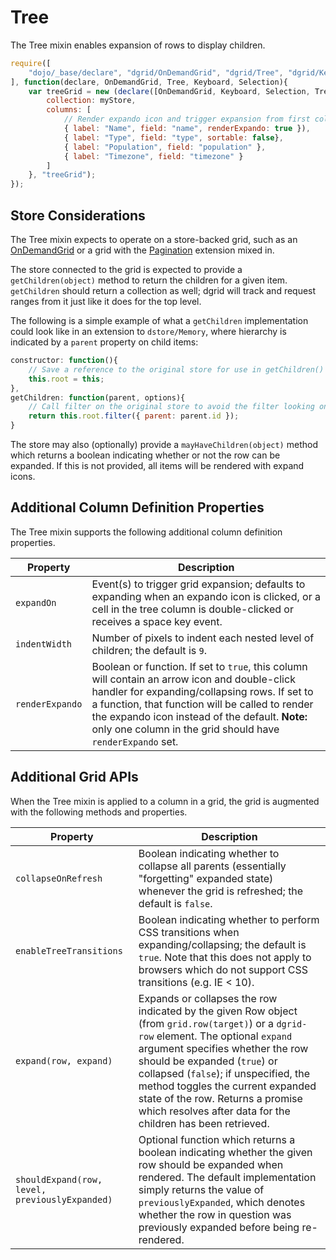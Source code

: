 # Tree

The Tree mixin enables expansion of rows to display children. 

```js
require([
    "dojo/_base/declare", "dgrid/OnDemandGrid", "dgrid/Tree", "dgrid/Keyboard", "dgrid/Selection"
], function(declare, OnDemandGrid, Tree, Keyboard, Selection){
    var treeGrid = new (declare([OnDemandGrid, Keyboard, Selection, Tree]))({
        collection: myStore,
        columns: [
            // Render expando icon and trigger expansion from first column
            { label: "Name", field: "name", renderExpando: true }),
            { label: "Type", field: "type", sortable: false},
            { label: "Population", field: "population" },
            { label: "Timezone", field: "timezone" }
        ]
    }, "treeGrid");
});
```

## Store Considerations

The Tree mixin expects to operate on a store-backed grid, such as an
[OnDemandGrid](../core-components/OnDemandList-and-OnDemandGrid.md#ondemandgrid) or a grid with the
[Pagination](../extensions/Pagination.md) extension mixed in.

The store connected to the grid is expected to provide a `getChildren(object)`
method to return the children for a given item. `getChildren` should return a
collection as well; dgrid will track and request ranges from it just like it
does for the top level.

The following is a simple example of what a `getChildren` implementation could
look like in an extension to `dstore/Memory`, where hierarchy is indicated
by a `parent` property on child items:

```js
constructor: function(){
    // Save a reference to the original store for use in getChildren()
    this.root = this;
},
getChildren: function(parent, options){
    // Call filter on the original store to avoid the filter looking only for the root objects.
    return this.root.filter({ parent: parent.id });
}
``` 

The store may also (optionally) provide a `mayHaveChildren(object)` method which
returns a boolean indicating whether or not the row can be expanded. If this
is not provided, all items will be rendered with expand icons.

## Additional Column Definition Properties

The Tree mixin supports the following additional column definition properties.

Property | Description
-------- | -----------
`expandOn` | Event(s) to trigger grid expansion; defaults to expanding when an expando icon is clicked, or a cell in the tree column is double-clicked or receives a space key event.
`indentWidth` | Number of pixels to indent each nested level of children; the default is `9`.
`renderExpando` | Boolean or function.  If set to `true`, this column will contain an arrow icon and double-click handler for expanding/collapsing rows.  If set to a function, that function will be called to render the expando icon instead of the default.  **Note:** only one column in the grid should have `renderExpando` set.

## Additional Grid APIs

When the Tree mixin is applied to a column in a grid, the grid is augmented with
the following methods and properties.

Property | Description
-------- | -----------
`collapseOnRefresh` | Boolean indicating whether to collapse all parents (essentially "forgetting" expanded state) whenever the grid is refreshed; the default is `false`.
`enableTreeTransitions` | Boolean indicating whether to perform CSS transitions when expanding/collapsing; the default is `true`.  Note that this does not apply to browsers which do not support CSS transitions (e.g. IE < 10).
`expand(row, expand)` | Expands or collapses the row indicated by the given Row object (from `grid.row(target)`) or a `dgrid-row` element. The optional `expand` argument specifies whether the row should be expanded (`true`) or collapsed (`false`); if unspecified, the method toggles the current expanded state of the row.  Returns a promise which resolves after data for the children has been retrieved.
`shouldExpand(row, level, previouslyExpanded)` | Optional function which returns a boolean indicating whether the given row should be expanded when rendered.  The default implementation simply returns the value of `previouslyExpanded`, which denotes whether the row in question was previously expanded before being re-rendered.